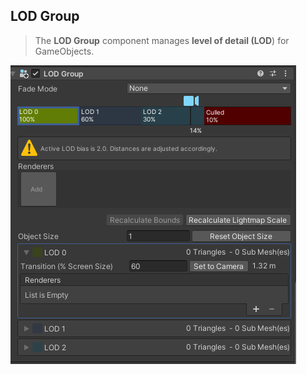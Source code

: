 ## LOD Group

> The **LOD Group** component manages **level of detail (LOD**) for GameObjects.


![](../img/LOD_component.png)










